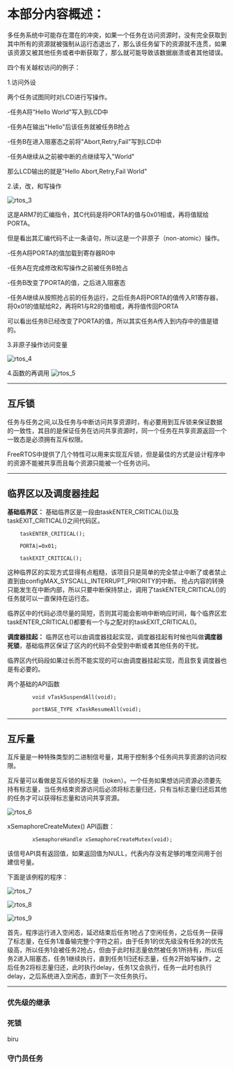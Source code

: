 # 本部分内容概述：

多任务系统中可能存在潜在的冲突，如果一个任务在访问资源时，没有完全获取到其中所有的资源就被强制从运行态退出了，那么该任务留下的资源就不连贯，如果该资源又被其他任务或者中断获取了，那么就可能导致该数据崩溃或者其他错误。

四个有关越权访问的例子：

1.访问外设

两个任务试图同时对LCD进行写操作。

-任务A将"Hello World"写入到LCD中

-任务A在输出"Hello"后该任务就被任务B抢占

-任务B在进入阻塞态之前将"Abort,Retry,Fail"写到LCD中

-任务A继续从之前被中断的点继续写入"World"

那么LCD输出的就是"Hello Abort,Retry,Fail World"

2.读，改，和写操作

![rtos_3](Illustration/rtos_3.jpg)

这是ARM7的汇编指令，其C代码是将PORTA的值与0x01相或，再将值赋给PORTA。

但是看出其汇编代码不止一条语句，所以这是一个非原子（non-atomic）操作。

-任务A将PORTA的值加载到寄存器R0中

-任务A在完成修改和写操作之前被任务B抢占

-任务B改变了PORTA的值，之后进入阻塞态

-任务A继续从按照抢占前的任务运行，之后任务A将PORTA的值传入R1寄存器，将0x01的值赋给R2，再将R1与R2的值相或，再将值传回PORTA

可以看出任务B已经改变了PORTA的值，所以其实任务A传入到内存中的值是错的。

3.非原子操作访问变量

![rtos_4](Illustration/rtos_4.jpg)

4.函数的再调用
![rtos_5](Illustration/rtos_5.jpg)

---

## 互斥锁

任务与任务之间,以及任务与中断访问共享资源时，有必要用到互斥锁来保证数据的一致性，其目的是保证任务在访问共享资源时，同一个任务在共享资源返回一个一致态是必须拥有互斥权限。

FreeRTOS中提供了几个特性可以用来实现互斥锁，但是最佳的方式是设计程序中的资源不能被共享而且每个资源只能被一个任务访问。

---

## 临界区以及调度器挂起

**基础临界区：**
基础临界区是一段由taskENTER_CRITICAL()以及taskEXIT_CRITICAL()之间代码区。

```C:
    taskENTER_CRITICAL();

    PORTA|=0x01;

    taskEXIT_CRITICAL();
```

这种临界区的实现方式显得有点粗糙，该项目只是简单的完全禁止中断了或者禁止直到由configMAX_SYSCALL_INTERRUPT_PRIORITY的中断。
抢占内容的转换只能发生在中断内部，所以只要中断保持禁止，调用了taskENTER_CRITICAL()的任务就可以一直保持在运行态。

临界区中的代码必须尽量的简短，否则其可能会影响中断响应时间，每个临界区宏taskENTER_CRITICAL()都要有一个与之配对的taskEXIT_CRITICAL()。

**调度器挂起：** 临界区也可以由调度器挂起实现，调度器挂起有时候也叫做**调度器死锁**，基础临界区保证了区内的代码不会受到中断或者其他任务的干扰。

临界区内代码段如果过长而不能实现的可以由调度器挂起实现，而且恢复调度器也是有必要的。

两个基础的API函数

```C：
        void vTaskSuspendAll(void);

        portBASE_TYPE xTaskResumeAll(void);
```

---

## 互斥量

互斥量是一种特殊类型的二进制信号量，其用于控制多个任务间共享资源的访问权限。

互斥量可以看做是互斥锁的标志量（token）。一个任务如果想访问资源必须要先持有标志量，当任务结束资源访问后必须将标志量归还，只有当标志量归还后其他的任务才可以获得标志量和访问共享资源。

![rtos_6](Illustration/rtos_6.jpg)

xSemaphoreCreateMutex() API函数：

```C:
        xSemaphoreHandle xSemaphoreCreateMutex(void);
```

该信号API具有返回值，如果返回值为NULL，代表内存没有足够的堆空间用于创建信号量。

下面是该例程的程序：

![rtos_7](Illustartion/../../Illustration/rtos_7.jpg)

![rtos_8](Illustartion/../../Illustration/rtos_8.jpg)

![rtos_9](Illustartion/../../Illustration/rtos_9.jpg)

首先，程序运行进入空闲态，延迟结束后任务1抢占了空闲任务，之后任务一获得了标志量，在任务1准备输完整个字符之前，由于任务1的优先级没有任务2的优先级高，所以任务1会被任务2抢占，但由于此时标志量依然被任务1所持有，所以任务2进入阻塞态，任务1继续执行，直到任务1归还标志量，任务2开始写操作，之后任务2将标志量归还，此时执行delay，任务1又会执行，任务一此时也执行delay，之后系统进入空闲态，直到下一次任务执行。

---

### 优先级的继承

### 死锁

biru

### 守门员任务
